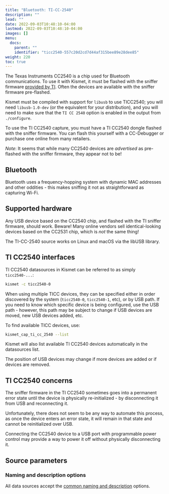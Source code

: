 ```yaml
---
title: "Bluetooth: TI-CC-2540"
description: ""
lead: ""
date: 2022-09-03T10:48:10-04:00
lastmod: 2022-09-03T10:48:10-04:00
images: []
menu:
  docs:
    parent: ""
    identifier: "ticc2540-557c20d2cd7d44af315bee89e28dee85"
weight: 220
toc: true
---
```


The Texas Instruments CC2540 is a chip used for Bluetooth communications.  To use it with Kismet, it must be flashed with the sniffer firmware [provided by TI](http://www.ti.com/tool/PACKET-SNIFFER).  Often the devices are available with the sniffer firmware pre-flashed.

Kismet must be compiled with support for `libusb` to use TICC2540; you will need `libusb-1.0-dev` (or the equivalent for your distribution), and you will need to make sure that the `TI CC 2540` option is enabled in the output from `./configure`.

To use the TI CC2540 capture, you must have a TI CC2540 dongle flashed with the sniffer firmware. You can flash this yourself with a CC-Debugger or purchase one online from many retailers.

*Note*: It seems that while many CC2540 devices are *advertised* as pre-flashed with the sniffer firmware, they appear not to be!

## Bluetooth
Bluetooth uses a frequency-hopping system with dynamic MAC addresses and other oddities - this makes sniffing it not as straightforward as capturing Wi-Fi.

## Supported hardware

Any USB device based on the CC2540 chip, and flashed with the TI sniffer firmware, should work.  Beware!  Many online vendors sell identical-looking devices based on the CC2531 chip, which is *not* the same thing!

The TI-CC-2540 source works on Linux and macOS via the libUSB library.

## TI CC2540 interfaces

TI CC2540 datasources in Kismet can be referred to as simply `ticc2540-...`:

```bash
kismet -c ticc2540-0
```

When using multiple TICC devices, they can be specified either in order discovered by the system (`ticc2540-0`, `ticc2540-1`, etc), or by USB path.  If you need to know which specific device is being configured, use the USB path - however, this path may be subject to change if USB devices are moved, new USB devices added, etc.

To find available TICC devices, use:

```bash
kismet_cap_ti_cc_2540 --list
```

Kismet will also list available TI CC2540 devices automatically in the datasources list.

The position of USB devices may change if more devices are added or if devices are removed.

## TI CC2540 concerns

The sniffer firmware in the TI CC2540 sometimes goes into a permanent error state until the device is physically re-initialized - by disconnecting it from USB and reconnecting it.  

Unfortunately, there does not seem to be any way to automate this process, as once the device enters an error state, it will remain in that state and cannot be reinitialized over USB.

Connecting the CC2540 device to a USB port with programmable power control may provide a way to power it off without physically disconnecting it.

## Source parameters

### Naming and description options

All data sources accept the [common naming and description](/docs/readme/datasources/datasources/#naming-and-describing-datasources) options.

